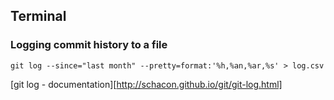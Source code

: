 ## Terminal

### Logging commit history to a file
`git log --since="last month" --pretty=format:'%h,%an,%ar,%s' > log.csv`

[git log - documentation][http://schacon.github.io/git/git-log.html]
